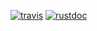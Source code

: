 [![travis][travis-badge]][travis-url]
[![rustdoc][rustdoc-badge]][rustdoc-url]

[travis-badge]: https://img.shields.io/travis/nathan7/libvalgrind/master.svg?style=flat-square
[travis-url]: https://travis-ci.org/nathan7/libvalgrind
[rustdoc-badge]: https://img.shields.io/badge/docs-rustdoc-brightgreen.svg?style=flat-square
[rustdoc-url]: https://nathan7.github.io/libvalgrind


